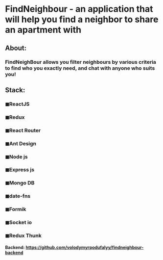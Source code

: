 # FindNeighbour - an application that will help you find a neighbor to share an apartment with 

## About:

### FindNeighBour allows you filter neighbours by various criteria to find who you exactly need, and chat with anyone who suits you!

## Stack:

### ◼ReactJS

### ◼Redux

### ◼React Router

### ◼Ant Design

### ◼Node js

### ◼Express js

### ◼Mongo DB

### ◼date-fns

### ◼Formik

### ◼Socket io

### ◼Redux Thunk

#### Backend: https://github.com/volodymyrpodufalyy/findneighbour-backend

